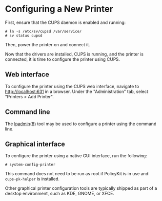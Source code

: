 # Configuring a New Printer

First, ensure that the CUPS daemon is enabled and running:

```
# ln -s /etc/sv/cupsd /var/service/
# sv status cupsd
```

Then, power the printer on and connect it.

Now that the drivers are installed, CUPS is running, and the printer is
connected, it is time to configure the printer using CUPS.

## Web interface

To configure the printer using the CUPS web interface, navigate to
<http://localhost:631> in a browser. Under the "Administration" tab, select
"Printers > Add Printer".

## Command line

The [lpadmin(8)](https://man.voidlinux.org/lpadmin.8) tool may be used to
configure a printer using the command line.

## Graphical interface

To configure the printer using a native GUI interface, run the following:

```
# system-config-printer
```

This command does not need to be run as root if PolicyKit is in use and
`cups-pk-helper` is installed.

Other graphical printer configuration tools are typically shipped as part of a
desktop environment, such as KDE, GNOME, or XFCE.

